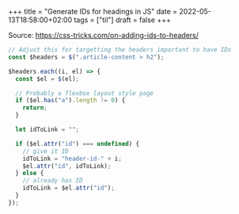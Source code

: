 +++
title = "Generate IDs for headings in JS"
date = 2022-05-13T18:58:00+02:00
tags = ["til"]
draft = false
+++

Source: <https://css-tricks.com/on-adding-ids-to-headers/>

```javascript
// Adjust this for targetting the headers important to have IDs
const $headers = $(".article-content > h2");

$headers.each((i, el) => {
  const $el = $(el);

  // Probably a flexbox layout style page
  if ($el.has("a").length != 0) {
    return;
  }

  let idToLink = "";

  if ($el.attr("id") === undefined) {
    // give it ID
    idToLink = "header-id-" + i;
    $el.attr("id", idToLink);
  } else {
    // already has ID
    idToLink = $el.attr("id");
  }
});
```
